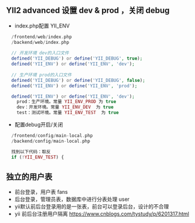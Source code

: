 

## YII2 advanced 设置 dev & prod ，关闭 debug
* index.php配置 YII_ENV
```PHP
  /frontend/web/index.php
  /backend/web/index.php
  
  // 开发环境 dev的入口文件
  defined('YII_DEBUG') or define('YII_DEBUG', true); 
  defined('YII_ENV') or define('YII_ENV', 'dev');
  
  // 生产环境 prod的入口文件
  defined('YII_DEBUG') or define('YII_DEBUG', false); 
  defined('YII_ENV') or define('YII_ENV', 'prod');

  defined('YII_ENV') or define('YII_ENV', 'dev'); 
    prod：生产环境。常量 YII_ENV_PROD 为 true
    dev：开发环境。常量 YII_ENV_DEV  为 true
    test：测试环境。常量 YII_ENV_TEST  为 true
```

* 配置debug开启/关闭
```PHP
  /frontend/config/main-local.php
  /backend/config/main-local.php

  找到以下代码：取反
  if (!YII_ENV_TEST) {
```


## 独立的用户表
* 前台登录，用户表 fans
* 后台登录，管理员表，数据库中进行分表处理 user
* yii默认前后台登录用的是一张表，前台可以登录后台，设计的不合理
* yii 前后台注册用户隔离
  https://www.cnblogs.com/tystudy/p/6201317.html









